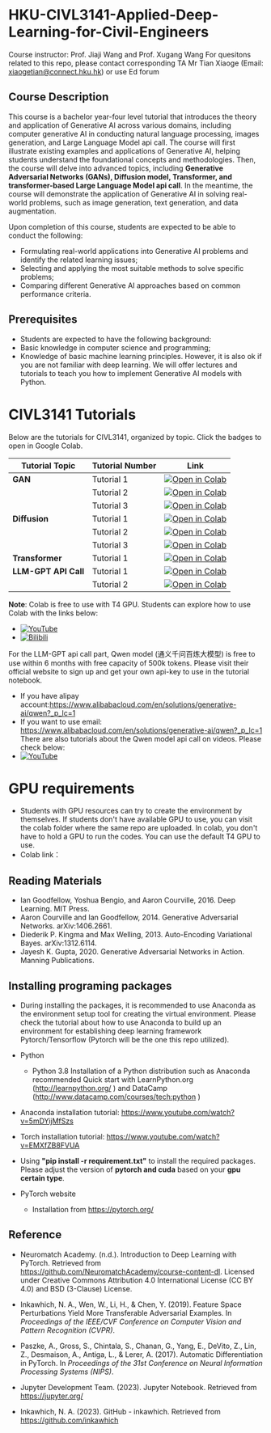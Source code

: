 # HKU-CIVL3141-Applied-Deep-Learning-for-Civil-Engineers
Course instructor: Prof. Jiaji Wang and Prof. Xugang Wang
For quesitons related to this repo, please contact corresponding TA Mr Tian Xiaoge (Email: xiaogetian@connect.hku.hk) or use Ed forum
## Course Description
This course is a bachelor year-four level tutorial that introduces the theory and application of Generative AI across various domains, including computer generative AI in conducting natural language processing, images generation, and Large Language Model api call. The course will first illustrate existing examples and applications of Generative AI, helping students understand the foundational concepts and methodologies. Then, the course will delve into advanced topics, including **Generative Adversarial Networks (GANs), Diffusion model, Transformer, and transformer-based Large Language Model api call**. In the meantime, the course will demonstrate the application of Generative AI in solving real-world problems, such as image generation, text generation, and data augmentation.


Upon completion of this course, students are expected to be able to conduct the following:
- Formulating real-world applications into Generative AI problems and identify the related learning issues;
- Selecting and applying the most suitable methods to solve specific problems;
- Comparing different Generative AI approaches based on common performance criteria.
## Prerequisites
- Students are expected to have the following background:
- Basic knowledge in computer science and programming;
- Knowledge of basic machine learning principles. However, it is also ok if you are not familiar with deep learning. We will offer lectures and tutorials to teach you how to implement Generative AI models with Python.



# CIVL3141 Tutorials

Below are the tutorials for CIVL3141, organized by topic. Click the badges to open in Google Colab.

| Tutorial Topic             | Tutorial Number | Link                                                                 |
|----------------------------|-----------------|----------------------------------------------------------------------|
| **GAN**                   | Tutorial 1      | [![Open in Colab](https://colab.research.google.com/assets/colab-badge.svg)](https://colab.research.google.com/drive/1Egr0YYKu2bq6xNfPHOepdMI3YXPHVjgH) |
|                            | Tutorial 2      | [![Open in Colab](https://colab.research.google.com/assets/colab-badge.svg)](https://colab.research.google.com/drive/1Y0JCEw4OTqmRzndjkxtTsSZhjJOzUzSh) |
|                            | Tutorial 3      | [![Open in Colab](https://colab.research.google.com/assets/colab-badge.svg)](https://colab.research.google.com/drive/1iHfaqpv1yTwF_jGO9M47HdmU0cW6bTxV) |
| **Diffusion**             | Tutorial 1      | [![Open in Colab](https://colab.research.google.com/assets/colab-badge.svg)](https://colab.research.google.com/drive/1AygAtKEJi5sl-w4wb65nCbbzvS59c0pr) |
|                            | Tutorial 2      | [![Open in Colab](https://colab.research.google.com/assets/colab-badge.svg)](https://colab.research.google.com/drive/1SpU_J6XLrBvjnWj0CSgwl5JHZuhwAhfs) |
|                            | Tutorial 3      | [![Open in Colab](https://colab.research.google.com/assets/colab-badge.svg)](https://colab.research.google.com/drive/112gMKP0nGR9rGR_Z1XwFLmRYir1GxQos) |
| **Transformer**           | Tutorial 1      | [![Open in Colab](https://colab.research.google.com/assets/colab-badge.svg)](https://colab.research.google.com/drive/1Uq247eb4wlVQx5EpbFM1Zcz7nQ4Z669N) |
| **LLM-GPT API Call**      | Tutorial 1      | [![Open in Colab](https://colab.research.google.com/assets/colab-badge.svg)](https://colab.research.google.com/drive/1p0WsflZte0sQExjj1RRZODZU6Mv8_Ktl) |
|                            | Tutorial 2      | [![Open in Colab](https://colab.research.google.com/assets/colab-badge.svg)](https://colab.research.google.com/drive/1Y8fe8HxPXOB4AlvzbV-jlDzAr68ku4NH) |

**Note**: Colab is free to use with T4 GPU. Students can explore how to use Colab with the links below:
- [![YouTube](https://img.shields.io/badge/YouTube-Watch-red)](https://www.youtube.com/watch?v=Ii6gs9zADEA)  
- [![Bilibili](https://img.shields.io/badge/Bilibili-Watch-blue)](https://www.bilibili.com/video/BV13K4y1P7dx/?spm_id_from=333.337.search-card.all.click&vd_source=50c2bd940a07d78c3da3454e340a992f)

For the LLM-GPT api call part, Qwen model (通义千问百炼大模型) is free to use within 6 months with free capacity of 500k tokens. Please visit their official website to sign up and get your own api-key to use in the tutorial notebook. 
- If you have alipay account:https://www.alibabacloud.com/en/solutions/generative-ai/qwen?_p_lc=1
- If you want to use email: https://www.alibabacloud.com/en/solutions/generative-ai/qwen?_p_lc=1
There are also tutorials about the Qwen model api call on videos. Please check below:
- [![YouTube](https://img.shields.io/badge/YouTube-Watch-red)](https://www.youtube.com/watch?v=wijvCBmzVvE)  

# GPU requirements
- Students with GPU resources can try to create the environment by themselves. If students don't have available GPU to use, you can visit the colab folder where the same repo are uploaded. In colab, you don't have to hold a GPU to run the codes. You can use the default T4 GPU to use. 
- Colab link：




## Reading Materials
- Ian Goodfellow, Yoshua Bengio, and Aaron Courville, 2016. Deep Learning. MIT Press.
- Aaron Courville and Ian Goodfellow, 2014. Generative Adversarial Networks. arXiv:1406.2661.
- Diederik P. Kingma and Max Welling, 2013. Auto-Encoding Variational Bayes. arXiv:1312.6114.
- Jayesh K. Gupta, 2020. Generative Adversarial Networks in Action. Manning Publications.




## Installing programing packages
- During installing the packages, it is recommended to use Anaconda as the environment setup tool for creating the virtual environment. 
Please check the tutorial about how to use Anaconda to build up an environment for establishing deep learning framework Pytorch/Tensorflow (Pytorch will be the one this repo utilized). 

- Python
  - Python 3.8
    Installation of a Python distribution such as Anaconda recommended
    Quick start with LearnPython.org (<url id="cusrgfj1huinrmadcb2g" type="url" status="parsed" title="Learn Python - Free Interactive Python Tutorial" wc="1632">http://learnpython.org/</url> ) and DataCamp (<url id="cusrgfj1huinrmadcb30" type="url" status="parsed" title="Just a moment..." wc="159">http://www.datacamp.com/courses/tech:python</url> )

- Anaconda installation tutorial: https://www.youtube.com/watch?v=5mDYijMfSzs
- Torch installation tutorial: https://www.youtube.com/watch?v=EMXfZB8FVUA
- Using **"pip install -r requirement.txt"** to install the required packages. Please adjust the version of **pytorch and cuda** based on your **gpu certain type**.

- PyTorch website
  - Installation from <url id="cusrgfj1huinrmadcb4g" type="url" status="parsed" title="PyTorch" wc="2468">https://pytorch.org/</url>



## Reference
- Neuromatch Academy. (n.d.). Introduction to Deep Learning with PyTorch. Retrieved from https://github.com/NeuromatchAcademy/course-content-dl. Licensed under Creative Commons Attribution 4.0 International License (CC BY 4.0) and BSD (3-Clause) License.

- Inkawhich, N. A., Wen, W., Li, H., & Chen, Y. (2019). Feature Space Perturbations Yield More Transferable Adversarial Examples. In *Proceedings of the IEEE/CVF Conference on Computer Vision and Pattern Recognition (CVPR)*. 

- Paszke, A., Gross, S., Chintala, S., Chanan, G., Yang, E., DeVito, Z., Lin, Z., Desmaison, A., Antiga, L., & Lerer, A. (2017). Automatic Differentiation in PyTorch. In *Proceedings of the 31st Conference on Neural Information Processing Systems (NIPS)*.

- Jupyter Development Team. (2023). Jupyter Notebook. Retrieved from https://jupyter.org/

- Inkawhich, N. A. (2023). GitHub - inkawhich. Retrieved from https://github.com/inkawhich 
